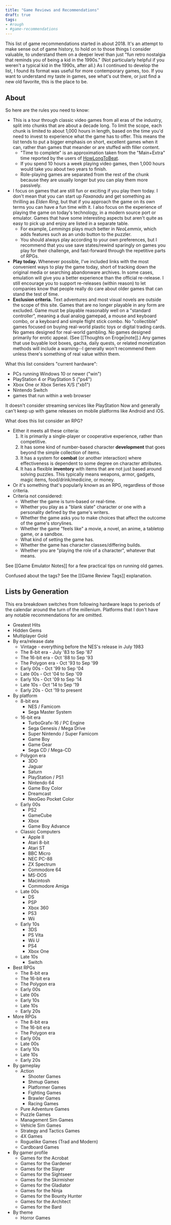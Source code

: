 ```yaml
---
title: "Game Reviews and Recommendations"
draft: true
tags:
- #rough 
- #game-recommendations 
---
```


This list of game recommendations started in about 2018. It's an attempt to make sense out of game history, to hold on to those things I consider valuable, to understand them on a deeper level than just "fun retro nostalgia that reminds you of being a kid in the 1990s." (Not particularly helpful if you weren't a typical kid in the 1990s, after all.) As I continued to develop the list, I found its format was useful for more contemporary games, too. If you want to understand my taste in games, see what's out there, or just find a new old favorite, this is the place to be.

## About

So here are the rules you need to know:
- This is a tour through classic video games from all eras of the industry, split into chunks that are about a decade long. To limit the scope, each chunk is limited to about 1,000 hours in length, based on the time you'd need to invest to experience what the game has to offer. This means the list tends to put a bigger emphasis on short, excellent games when it can, rather than games that meander or are stuffed with filler content.
	- "Time to complete" is an approximation taken from the "Main+Extra" time reported by the users of [HowLongToBeat](https://howlongtobeat.com/).
	- If you spend 10 hours a week playing video games, then 1,000 hours would take you about two years to finish.
	- Role-playing games are separated from the rest of the chunk because they are usually longer but you can play them more passively.
- I focus on games that are still fun or exciting if you play them today. I don't mean that you can start up *Faxanadu* and get something as thrilling as *Elden Ring*, but that if you approach the game on its own terms you can have a fun time with it. I also focus on the experience of playing the game on today's technology, in a modern source port or emulator. Games that have some interesting aspects but aren't quite as easy to pick up and enjoy are listed in a separate table.
	- For example, *Lemmings* plays much better in *NeoLemmix*, which adds features such as an undo button to the puzzler.
	- You should always play according to your own preferences, but I recommend that you use save states/rewind sparingly on games you play for their challenge, and fast-forward through the repetitive parts of RPGs.
- **Play today.** Whenever possible, I've included links with the most convenient ways to play the game today, short of tracking down the original media or searching abandonware archives. In some cases, emulation will give you a better experience than the official re-release. I still encourage you to support re-releases (within reason) to let companies know that people really do care about older games that can stand the test of time.
- **Exclusion criteria.** Text adventures and most visual novels are outside the scope of this site. Games that are no longer playable in any form are excluded. Game must be playable reasonably well on a "standard controller", meaning a dual analog gamepad, a mouse and keyboard combo, or a keyboard and simple flight stick combo. No "collectible" games focused on buying real-world plastic toys or digital trading cards. No games designed for real-world gambling. No games designed primarily for erotic appeal. (See [[Thoughts on Eroge|note]].) Any games that use buyable loot boxes, gacha, daily quests, or related monetization methods will include a warning--I generally won't recommend them unless there's something of real value within them.

What this list considers "current hardware":
- PCs running Windows 10 or newer ("win")
- PlayStation 4 or PlayStation 5 ("ps4")
- Xbox One or Xbox Series X/S ("xb1")
- Nintendo Switch
- games that run within a web browser

It doesn't consider streaming services like PlayStation Now and generally can't keep up with game releases on mobile platforms like Android and iOS.

What does this list consider an RPG?
- Either it meets all these criteria:
	1. It is primarily a single-player or cooperative experience, rather than competitive.
	2. It has some kind of number-based character **development** that goes beyond the simple collection of items.
	3. It has a system for **combat** (or another interaction) where effectiveness is dependent to some degree on character attributes.
	4. It has a flexible **inventory** with items that are not just based around solving puzzles. This typically means weapons, armor, gadgets, magic items, food/drink/medicine, or money.
- Or it's something that's popularly known as an RPG, regardless of those criteria.
- Criteria not considered:
	- Whether the game is turn-based or real-time.
	- Whether you play as a "blank slate" character or one with a personality defined by the game's writers.
	- Whether the game asks you to make choices that affect the outcome of the game's storylines.
	- Whether the game "feels like" a movie, a novel, an anime, a tabletop game, or a sandbox.
	- What kind of setting the game has.
	- Whether the game has character classes/differing builds.
	- Whether you are "playing the role of a character", whatever that means.

See [[Game Emulator Notes]] for a few practical tips on running old games.

Confused about the tags? See the [[Game Review Tags]] explanation.

## Lists by Generation

This era breakdown switches from following hardware leaps to periods of the calendar around the turn of the millenium. Platforms that I don't have any notable recommendations for are omitted.

- Greatest Hits
- Hidden Gems
- Multiplayer Gold
- By era/release date
	- Vintage - everything before the NES's release in July 1983
	- The 8-bit era - July '83 to Sep '87
	- The 16-bit era - Oct '88 to Sep '93
	- The Polygon era - Oct '93 to Sep '99
	- Early 00s - Oct '99 to Sep '04
	- Late 00s - Oct '04 to Sep '09
	- Early 10s - Oct '09 to Sep '14
	- Late 10s - Oct '14 to Sep '19
	- Early 20s - Oct '19 to present
- By platform
	- 8-bit era
		- NES / Famicom
		- Sega Master System
	- 16-bit era
		- TurboGrafx-16 / PC Engine
		- Sega Genesis / Mega Drive
		- Super Nintendo / Super Famicom
		- Game Boy
		- Game Gear
		- Sega CD / Mega-CD
	- Polygon era
		- 3DO
		- Jaguar
		- Saturn
		- PlayStation / PS1
		- Nintendo 64
		- Game Boy Color
		- Dreamcast
		- NeoGeo Pocket Color
	- Early 00s
		- PS2
		- GameCube
		- Xbox
		- Game Boy Advance
	- Classic Computers
		- Apple II
		- Atari 8-bit
		- Atari ST
		- BBC Micro
		- NEC PC-88
		- ZX Spectrum
		- Commodore 64
		- MS-DOS
		- Macintosh
		- Commodore Amiga
	- Late 00s
		- DS
		- PSP
		- Xbox 360
		- PS3
		- Wii
	- Early 10s
		- 3DS
		- PS Vita
		- Wii U
		- PS4
		- Xbox One
	- Late 10s
		- Switch
- Best RPGs
	- The 8-bit era
	- The 16-bit era
	- The Polygon era
	- Early 00s
	- Late 00s
	- Early 10s
	- Late 10s
	- Early 20s
- More RPGs
	- The 8-bit era
	- The 16-bit era
	- The Polygon era
	- Early 00s
	- Late 00s
	- Early 10s
	- Late 10s
	- Early 20s
- By gameplay
	- Action
		- Shooter Games
		- Shmup Games
		- Platformer Games
		- Fighting Games
		- Brawler Games
		- Racing Games
	- Pure Adventure Games
	- Puzzle Games
	- Management Sim Games
	- Vehicle Sim Games
	- Strategy and Tactics Games
	- 4X Games
	- Roguelike Games (Trad and Modern)
	- Cardboard Games
- By gamer profile
	- Games for the Acrobat
	- Games for the Gardener
	- Games for the Slayer
	- Games for the Sightseer
	- Games for the Skirmisher
	- Games for the Gladiator
	- Games for the Ninja
	- Games for the Bounty Hunter
	- Games for the Architect
	- Games for the Bard
- By theme
	- Horror Games